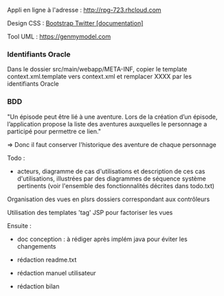 Appli en ligne à l'adresse : http://rpg-723.rhcloud.com

Design CSS : [Bootstrap Twitter [documentation]](http://getbootstrap.com/)

Tool UML : https://genmymodel.com


### Identifiants Oracle

Dans le dossier src/main/webapp/META-INF, copier le template context.xml.template vers context.xml et remplacer XXXX par les identifiants Oracle



### BDD

"Un épisode peut être lié à une aventure. Lors de la création d’un épisode, l’application propose la liste des aventures auxquelles le personnage a participé pour permettre ce lien."

=> Donc il faut conserver l'historique des aventure de chaque personnage




Todo :

- acteurs, diagramme de cas d'utilisations et description de ces cas d'utilisations, illustrées par des diagrammes de séquence système pertinents (voir l'ensemble des fonctionnalités décrites dans todo.txt)



Organisation des vues en plsrs dossiers correspondant aux contrôleurs

Utilisation des templates 'tag' JSP pour factoriser les vues


Ensuite :

- doc conception : à rédiger après implém java pour éviter les changements

- rédaction readme.txt
- rédaction manuel utilisateur
- rédaction bilan
